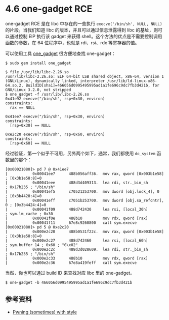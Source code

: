 # 4.6 one-gadget RCE


one-gadget RCE 是在 libc 中存在的一些执行 `execve('/bin/sh', NULL, NULL)` 的片段。当我们知道 libc 的版本，并且可以通过信息泄露得到 libc 的基址，则可以通过控制 EIP 执行该 gadget 来获得 shell。这个方法的优点是不需要控制调用函数的参数，在 64 位程序中，也就是 rdi、rsi、rdx 等寄存器的值。

可以使用工具 [one_gadget](https://github.com/david942j/one_gadget) 很方便地查找 one-gadget：
```
$ sudo gem install one_gadget
```
```
$ file /usr/lib/libc-2.26.so 
/usr/lib/libc-2.26.so: ELF 64-bit LSB shared object, x86-64, version 1 (GNU/Linux), dynamically linked, interpreter /usr/lib/ld-linux-x86-64.so.2, BuildID[sha1]=466056d0995495995ad1a1fe696c9dc7fb3d421b, for GNU/Linux 3.2.0, not stripped
$ one_gadget -f /usr/lib/libc-2.26.so 
0x41e92 execve("/bin/sh", rsp+0x30, environ)
constraints:
  rax == NULL

0x41ee7 execve("/bin/sh", rsp+0x30, environ)
constraints:
  [rsp+0x30] == NULL

0xe2c20 execve("/bin/sh", rsp+0x60, environ)
constraints:
  [rsp+0x60] == NULL
```
经过验证，第一个似乎不可用，另外两个如下，通常，我们都使用 `do_system` 函数里的那个：
```
[0x00021080]> pd 7 @ 0x41ee7
|           0x00041ee7      488b056aff36.  mov rax, qword [0x003b1e58] ; [0x3b1e58:8]=0
|           0x00041eee      488d3d409313.  lea rdi, str._bin_sh        ; 0x17b235 ; "/bin/sh"
|           0x00041ef5      c70521253700.  mov dword [obj.lock_4], 0   ; [0x3b4420:4]=0
|           0x00041eff      c7051b253700.  mov dword [obj.sa_refcntr], 0 ; [0x3b4424:4]=0
|           0x00041f09      488d742430     lea rsi, [local_30h]        ; sym.lm_cache ; 0x30
|           0x00041f0e      488b10         mov rdx, qword [rax]
|           0x00041f11      67e8c9260800   call sym.execve
[0x00021080]> pd 5 @ 0xe2c20
|           0x000e2c20      488b0531f22c.  mov rax, qword [0x003b1e58] ; [0x3b1e58:8]=0
|           0x000e2c27      488d742460     lea rsi, [local_60h]        ; sym.buffer_14 ; 0x60 ; "0\x02"
|           0x000e2c2c      488d3d028609.  lea rdi, str._bin_sh        ; 0x17b235 ; "/bin/sh"
|           0x000e2c33      488b10         mov rdx, qword [rax]
|           0x000e2c36      67e8a419feff   call sym.execve
```
当然，你也可以通过 build ID 来查找对应 libc 里的 one-gadget。
```
$ one-gadget -b 466056d0995495995ad1a1fe696c9dc7fb3d421b
```


## 参考资料
- [Pwning (sometimes) with style](http://j00ru.vexillium.org/blog/24_03_15/dragons_ctf.pdf)
